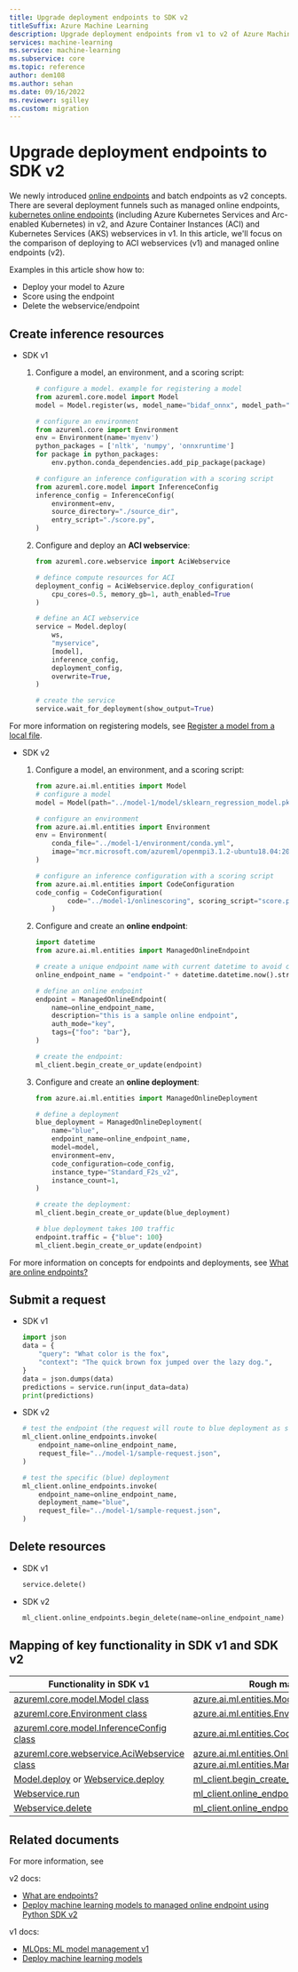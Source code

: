 ```yaml
---
title: Upgrade deployment endpoints to SDK v2
titleSuffix: Azure Machine Learning
description: Upgrade deployment endpoints from v1 to v2 of Azure Machine Learning SDK
services: machine-learning
ms.service: machine-learning
ms.subservice: core
ms.topic: reference
author: dem108
ms.author: sehan
ms.date: 09/16/2022
ms.reviewer: sgilley
ms.custom: migration
---
```


# Upgrade deployment endpoints to SDK v2

We newly introduced [online endpoints](concept-endpoints.md) and batch endpoints as v2 concepts. There are several deployment funnels such as managed online endpoints, [kubernetes online endpoints](how-to-attach-kubernetes-anywhere.md) (including Azure Kubernetes Services and Arc-enabled Kubernetes) in v2, and Azure Container Instances (ACI) and Kubernetes Services (AKS) webservices in v1. In this article, we'll focus on the comparison of deploying to ACI webservices (v1) and managed online endpoints (v2).

Examples in this article show how to:

* Deploy your model to Azure
* Score using the endpoint
* Delete the webservice/endpoint

## Create inference resources

* SDK v1
    1. Configure a model, an environment, and a scoring script:
        ```python
        # configure a model. example for registering a model 
        from azureml.core.model import Model
        model = Model.register(ws, model_name="bidaf_onnx", model_path="./model.onnx")
        
        # configure an environment
        from azureml.core import Environment
        env = Environment(name='myenv')
        python_packages = ['nltk', 'numpy', 'onnxruntime']
        for package in python_packages:
            env.python.conda_dependencies.add_pip_package(package)
        
        # configure an inference configuration with a scoring script
        from azureml.core.model import InferenceConfig
        inference_config = InferenceConfig(
            environment=env,
            source_directory="./source_dir",
            entry_script="./score.py",
        )
        ```

    1. Configure and deploy an **ACI webservice**:
        ```python
        from azureml.core.webservice import AciWebservice
        
        # defince compute resources for ACI
        deployment_config = AciWebservice.deploy_configuration(
            cpu_cores=0.5, memory_gb=1, auth_enabled=True
        )
        
        # define an ACI webservice
        service = Model.deploy(
            ws,
            "myservice",
            [model],
            inference_config,
            deployment_config,
            overwrite=True,
        )
        
        # create the service 
        service.wait_for_deployment(show_output=True)
        ```

For more information on registering models, see [Register a model from a local file](v1/how-to-deploy-and-where.md?tabs=python#register-a-model-from-a-local-file).

* SDK v2

    1. Configure a model, an environment, and a scoring script:
        ```python
        from azure.ai.ml.entities import Model
        # configure a model
        model = Model(path="../model-1/model/sklearn_regression_model.pkl")
        
        # configure an environment
        from azure.ai.ml.entities import Environment
        env = Environment(
            conda_file="../model-1/environment/conda.yml",
            image="mcr.microsoft.com/azureml/openmpi3.1.2-ubuntu18.04:20210727.v1",
        )
        
        # configure an inference configuration with a scoring script
        from azure.ai.ml.entities import CodeConfiguration
        code_config = CodeConfiguration(
                code="../model-1/onlinescoring", scoring_script="score.py"
            )
        ```

    1. Configure and create an **online endpoint**:
        ```python
        import datetime
        from azure.ai.ml.entities import ManagedOnlineEndpoint
        
        # create a unique endpoint name with current datetime to avoid conflicts
        online_endpoint_name = "endpoint-" + datetime.datetime.now().strftime("%m%d%H%M%f")
        
        # define an online endpoint
        endpoint = ManagedOnlineEndpoint(
            name=online_endpoint_name,
            description="this is a sample online endpoint",
            auth_mode="key",
            tags={"foo": "bar"},
        )
        
        # create the endpoint:
        ml_client.begin_create_or_update(endpoint)
        ```
    
    1. Configure and create an **online deployment**:
        ```python
        from azure.ai.ml.entities import ManagedOnlineDeployment
        
        # define a deployment
        blue_deployment = ManagedOnlineDeployment(
            name="blue",
            endpoint_name=online_endpoint_name,
            model=model,
            environment=env,
            code_configuration=code_config,
            instance_type="Standard_F2s_v2",
            instance_count=1,
        )
        
        # create the deployment:
        ml_client.begin_create_or_update(blue_deployment)
        
        # blue deployment takes 100 traffic
        endpoint.traffic = {"blue": 100}
        ml_client.begin_create_or_update(endpoint)
        ```

For more information on concepts for endpoints and deployments, see [What are online endpoints?](concept-endpoints.md#what-are-online-endpoints)


## Submit a request

* SDK v1

    ```python
    import json
    data = {
        "query": "What color is the fox",
        "context": "The quick brown fox jumped over the lazy dog.",
    }
    data = json.dumps(data)
    predictions = service.run(input_data=data)
    print(predictions)
    ```

* SDK v2

    ```python
    # test the endpoint (the request will route to blue deployment as set above)
    ml_client.online_endpoints.invoke(
        endpoint_name=online_endpoint_name,
        request_file="../model-1/sample-request.json",
    )
    
    # test the specific (blue) deployment
    ml_client.online_endpoints.invoke(
        endpoint_name=online_endpoint_name,
        deployment_name="blue",
        request_file="../model-1/sample-request.json",
    )
    ```

## Delete resources

* SDK v1

    ```python
    service.delete()
    ```

* SDK v2

    ```python
    ml_client.online_endpoints.begin_delete(name=online_endpoint_name)
    ```

## Mapping of key functionality in SDK v1 and SDK v2

|Functionality in SDK v1|Rough mapping in SDK v2|
|-|-|
|[azureml.core.model.Model class](/python/api/azureml-core/azureml.core.model.model?view=azure-ml-py&preserve-view=true)|[azure.ai.ml.entities.Model class](/python/api/azure-ai-ml/azure.ai.ml.entities.model)|
|[azureml.core.Environment class](/python/api/azureml-core/azureml.core.environment%28class%29?view=azure-ml-py&preserve-view=true)|[azure.ai.ml.entities.Environment class](/python/api/azure-ai-ml/azure.ai.ml.entities.environment)|
|[azureml.core.model.InferenceConfig class](/python/api/azureml-core/azureml.core.model.inferenceconfig?view=azure-ml-py&preserve-view=true)|[azure.ai.ml.entities.CodeConfiguration class](/python/api/azure-ai-ml/azure.ai.ml.entities.codeconfiguration)|
|[azureml.core.webservice.AciWebservice class](/python/api/azureml-core/azureml.core.webservice.aciwebservice?view=azure-ml-py&preserve-view=true#azureml-core-webservice-aciwebservice-deploy-configuration)|[azure.ai.ml.entities.OnlineDeployment class](/python/api/azure-ai-ml/azure.ai.ml.entities.onlinedeployment?view=azure-python-&preserve-view=true) (and [azure.ai.ml.entities.ManagedOnlineEndpoint class](/en-us/python/api/azure-ai-ml/azure.ai.ml.entities.managedonlineendpoint))|
|[Model.deploy](/python/api/azureml-core/azureml.core.model(class)?view=azure-ml-py&preserve-view=true#azureml-core-model-deploy) or [Webservice.deploy](/python/api/azureml-core/azureml.core.webservice%28class%29?view=azure-ml-py&preserve-view=true#azureml-core-webservice-deploy) |[ml_client.begin_create_or_update(online_deployment)](/python/api/azure-ai-ml/azure.ai.ml.mlclient#azure-ai-ml-mlclient-begin-create-or-update)|
[Webservice.run](/python/api/azureml-core/azureml.core.webservice%28class%29?view=azure-ml-py&preserve-view=true#azureml-core-webservice-run)|[ml_client.online_endpoints.invoke](/python/api/azure-ai-ml/azure.ai.ml.operations.onlineendpointoperations#azure-ai-ml-operations-onlineendpointoperations-invoke)|
[Webservice.delete](/python/api/azureml-core/azureml.core.webservice%28class%29?view=azure-ml-py&preserve-view=true#azureml-core-webservice-delete)|[ml_client.online_endpoints.delete](/python/api/azure-ai-ml/azure.ai.ml.operations.onlineendpointoperations#azure-ai-ml-operations-onlineendpointoperations-begin-delete)|

## Related documents

For more information, see

v2 docs:
* [What are endpoints?](concept-endpoints.md)
* [Deploy machine learning models to managed online endpoint using Python SDK v2](how-to-deploy-managed-online-endpoint-sdk-v2.md)

v1 docs:
* [MLOps: ML model management v1](v1/concept-model-management-and-deployment.md)
* [Deploy machine learning models](v1/how-to-deploy-and-where.md?tabs=python.md)
